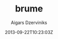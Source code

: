 ---
title: "brume"
github: https://github.com/aigarsdz/brume
demo: http://aigarsdz.github.io/brume/
author: Aigars Dzerviniks

ssg:
  - Jekyll
cms:
  - No Cms
date: 2013-09-22T10:23:03Z
github_branch: master
---